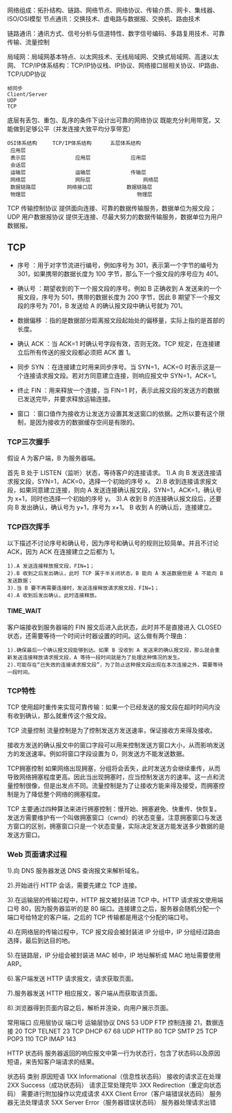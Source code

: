 
网络组成：拓扑结构、链路、网络节点、网络协议、传输介质、网卡、集线器、ISO/OSI模型 节点通讯：交换技术、虚电路与数据报、交换机、路由技术 

链路通讯：通讯方式、信号分析与信道特性、数字信号编码、多路复用技术、可靠传输、流量控制 

局域网：局域网基本特点、以太网技术、无线局域网、交换式局域网、高速以太网、 TCP/IP体系结构：TCP/IP协议栈、IP协议、网络接口层相关协议、IP路由、TCP/UDP协议
	
	帧同步
	Client/Server
	UDP
	TCP

底层有丢包、重包、乱序的条件下设计出可靠的网络协议
既能充分利用带宽，又能做到足够公平（并发连接大致平均分享带宽）

	OSI体系结构 	TCP/IP体系结构		五层体系结构
	 应用层				
	 表示层				应用层				应用层
	 会话层
	 运输层				运输层				传输层
	 网络层				网际层 				网络层
	 数据链路层			网络接口层			数据链路层
	 物理层									物理层




TCP 传输控制协议 	提供面向连接、可靠的数据传输服务，数据单位为报文段；
UDP 用户数据报协议 	提供无连接、尽最大努力的数据传输服务，数据单位为用户数据报。


## TCP

* 序号 ：用于对字节流进行编号，例如序号为 301，表示第一个字节的编号为 301，如果携带的数据长度为 100 字节，那么下一个报文段的序号应为 401。

* 确认号 ：期望收到的下一个报文段的序号。例如 B 正确收到 A 发送来的一个报文段，序号为 501，携带的数据长度为 200 字节，因此 B 期望下一个报文段的序号为 701，B 发送给 A 的确认报文段中确认号就为 701。

* 数据偏移 ：指的是数据部分距离报文段起始处的偏移量，实际上指的是首部的长度。

* 确认 ACK ：当 ACK=1 时确认号字段有效，否则无效。TCP 规定，在连接建立后所有传送的报文段都必须把 ACK 置 1。

* 同步 SYN ：在连接建立时用来同步序号。当 SYN=1，ACK=0 时表示这是一个连接请求报文段。若对方同意建立连接，则响应报文中 SYN=1，ACK=1。

* 终止 FIN ：用来释放一个连接，当 FIN=1 时，表示此报文段的发送方的数据已发送完毕，并要求释放运输连接。

* 窗口 ：窗口值作为接收方让发送方设置其发送窗口的依据。之所以要有这个限制，是因为接收方的数据缓存空间是有限的。


### TCP三次握手

假设 A 为客户端，B 为服务器端。

首先 B 处于 LISTEN（监听）状态，等待客户的连接请求。
	1).A 向 B 发送连接请求报文段，SYN=1，ACK=0，选择一个初始的序号 x。
	2).B 收到连接请求报文段，如果同意建立连接，则向 A 发送连接确认报文段，SYN=1，ACK=1，确认号为 x+1，同时也选择一个初始的序号 y。
	3).A 收到 B 的连接确认报文段后，还要向 B 发出确认，确认号为 y+1，序号为 x+1。
B 收到 A 的确认后，连接建立。


### TCP四次挥手

以下描述不讨论序号和确认号，因为序号和确认号的规则比较简单。并且不讨论 ACK，因为 ACK 在连接建立之后都为 1。

	1).A 发送连接释放报文段，FIN=1；
	2).B 收到之后发出确认，此时 TCP 属于半关闭状态，B 能向 A 发送数据但是 A 不能向 B 发送数据；
	3).当 B 要不再需要连接时，发送连接释放请求报文段，FIN=1；
	4).A 收到后发出确认，此时连接释放。

#### TIME_WAIT

客户端接收到服务器端的 FIN 报文后进入此状态，此时并不是直接进入 CLOSED 状态，还需要等待一个时间计时器设置的时间。这么做有两个理由：

	1).确保最后一个确认报文段能够到达。如果 B 没收到 A 发送来的确认报文段，那么就会重新发送连接释放请求报文段，A 等待一段时间就是为了处理这种情况的发生。
	2).可能存在“已失效的连接请求报文段”，为了防止这种报文段出现在本次连接之外，需要等待一段时间。

### TCP特性

TCP 使用超时重传来实现可靠传输：如果一个已经发送的报文段在超时时间内没有收到确认，那么就重传这个报文段。

TCP 流量控制
流量控制是为了控制发送方发送速率，保证接收方来得及接收。

接收方发送的确认报文中的窗口字段可以用来控制发送方窗口大小，从而影响发送方的发送速率。例如将窗口字段设置为 0，则发送方不能发送数据。

TCP拥塞控制
如果网络出现拥塞，分组将会丢失，此时发送方会继续重传，从而导致网络拥塞程度更高。因此当出现拥塞时，应当控制发送方的速率。这一点和流量控制很像，但是出发点不同。流量控制是为了让接收方能来得及接受，而拥塞控制是为了降低整个网络的拥塞程度。
 
TCP 主要通过四种算法来进行拥塞控制：慢开始、拥塞避免、快重传、快恢复。发送方需要维护有一个叫做拥塞窗口（cwnd）的状态变量。注意拥塞窗口与发送方窗口的区别，拥塞窗口只是一个状态变量，实际决定发送方能发送多少数据的是发送方窗口。



### Web 页面请求过程

1).向 DNS 服务器发送 DNS 查询报文来解析域名。

2).开始进行 HTTP 会话，需要先建立 TCP 连接。

3).在运输层的传输过程中，HTTP 报文被封装进 TCP 中。HTTP 请求报文使用端口号 80，因为服务器监听的是 80 端口。连接建立之后，服务器会随机分配一个端口号给特定的客户端，之后的 TCP 传输都是用这个分配的端口号。

4).在网络层的传输过程中，TCP 报文段会被封装进 IP 分组中，IP 分组经过路由选择，最后到达目的地。

5).在链路层，IP 分组会被封装进 MAC 帧中，IP 地址解析成 MAC 地址需要使用 ARP。

6).客户端发送 HTTP 请求报文，请求获取页面。

7).服务器发送 HTTP 相应报文，客户端从而获取该页面。

8).浏览器得到页面内容之后，解析并渲染，向用户展示页面。

常用端口
应用层协议			端口号		运输层协议
DNS					53			UDP
FTP	控制连接 21，数据连接 20	TCP
TELNET				23			TCP
DHCP				67 68		UDP
HTTP				80			TCP
SMTP				25			TCP
POP3				110			TCP
IMAP				143





HTTP 状态码
服务器返回的响应报文中第一行为状态行，包含了状态码以及原因短语，来告知客户端请求的结果。

状态码	类别	原因短语
1XX	Informational（信息性状态码）	接收的请求正在处理
2XX	Success（成功状态码）	请求正常处理完毕
3XX	Redirection（重定向状态码）	需要进行附加操作以完成请求
4XX	Client Error（客户端错误状态码）	服务器无法处理请求
5XX	Server Error（服务器错误状态码）	服务器处理请求出错